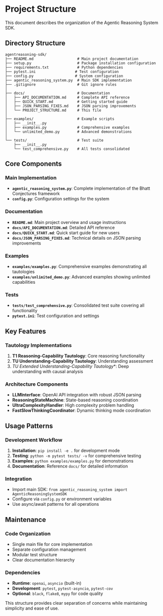 # Project Structure

This document describes the organization of the Agentic Reasoning System SDK.

## Directory Structure

```
agentreasoning-sdk/
├── README.md                    # Main project documentation
├── setup.py                     # Package installation configuration
├── requirements.txt             # Python dependencies
├── pytest.ini                  # Test configuration
├── config.py                   # System configuration
├── agentic_reasoning_system.py  # Main SDK implementation
├── .gitignore                   # Git ignore rules
│
├── docs/                        # Documentation
│   ├── API_DOCUMENTATION.md     # Complete API reference
│   ├── QUICK_START.md           # Getting started guide
│   ├── JSON_PARSING_FIXES.md    # JSON parsing improvements
│   └── PROJECT_STRUCTURE.md     # This file
│
├── examples/                    # Example scripts
│   ├── __init__.py
│   ├── examples.py              # Comprehensive examples
│   └── unlimited_demo.py        # Advanced demonstrations
│
└── tests/                       # Test suite
    ├── __init__.py
    └── test_comprehensive.py    # All tests consolidated
```

## Core Components

### Main Implementation
- **`agentic_reasoning_system.py`**: Complete implementation of the Bhatt Conjectures framework
- **`config.py`**: Configuration settings for the system

### Documentation
- **`README.md`**: Main project overview and usage instructions
- **`docs/API_DOCUMENTATION.md`**: Detailed API reference
- **`docs/QUICK_START.md`**: Quick start guide for new users
- **`docs/JSON_PARSING_FIXES.md`**: Technical details on JSON parsing improvements

### Examples
- **`examples/examples.py`**: Comprehensive examples demonstrating all tautologies
- **`examples/unlimited_demo.py`**: Advanced examples showing unlimited capabilities

### Tests
- **`tests/test_comprehensive.py`**: Consolidated test suite covering all functionality
- **`pytest.ini`**: Test configuration and settings

## Key Features

### Tautology Implementations
1. **T1 Reasoning-Capability Tautology**: Core reasoning functionality
2. **TU Understanding-Capability Tautology**: Understanding assessment
3. **TU* Extended Understanding-Capability Tautology**: Deep understanding with causal analysis

### Architecture Components
- **LLMInterface**: OpenAI API integration with robust JSON parsing
- **ReasoningStateMachine**: State-based reasoning coordination
- **UltraComplexityHandler**: High complexity problem handling
- **FastSlowThinkingCoordinator**: Dynamic thinking mode coordination

## Usage Patterns

### Development Workflow
1. **Installation**: `pip install -e .` for development mode
2. **Testing**: `python -m pytest tests/ -v` for comprehensive testing
3. **Examples**: `python examples/examples.py` for demonstrations
4. **Documentation**: Reference `docs/` for detailed information

### Integration
- Import main SDK: `from agentic_reasoning_system import AgenticReasoningSystemSDK`
- Configure via `config.py` or environment variables
- Use async/await patterns for all operations

## Maintenance

### Code Organization
- Single main file for core implementation
- Separate configuration management
- Modular test structure
- Clear documentation hierarchy

### Dependencies
- **Runtime**: `openai`, `asyncio` (built-in)
- **Development**: `pytest`, `pytest-asyncio`, `pytest-cov`
- **Optional**: `black`, `flake8`, `mypy` for code quality

This structure provides clear separation of concerns while maintaining simplicity and ease of use.
